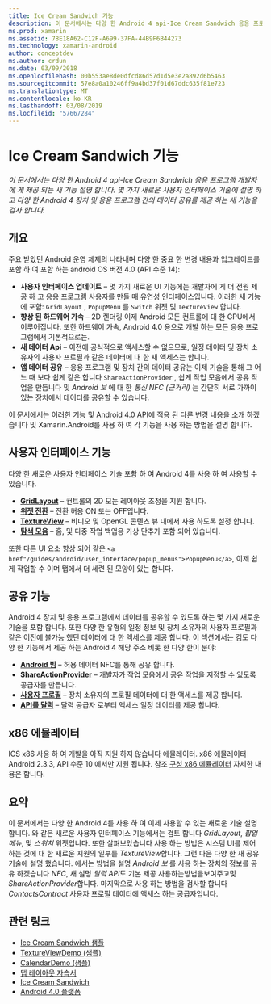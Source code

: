```yaml
---
title: Ice Cream Sandwich 기능
description: 이 문서에서는 다양 한 Android 4 api-Ice Cream Sandwich 응용 프로그램 개발자에 게 제공 되는 새 기능 설명 합니다. 몇 가지 새로운 사용자 인터페이스 기술에 설명 하 고 다양 한 Android 4 장치 및 응용 프로그램 간의 데이터 공유를 제공 하는 새 기능을 검사 합니다.
ms.prod: xamarin
ms.assetid: 78E18A62-C12F-A699-37FA-44B9F6B44273
ms.technology: xamarin-android
author: conceptdev
ms.author: crdun
ms.date: 03/09/2018
ms.openlocfilehash: 00b553ae8de0dfcd86d57d1d5e3e2a892d6b5463
ms.sourcegitcommit: 57e8a0a10246ff9a4bd37f01d67ddc635f81e723
ms.translationtype: MT
ms.contentlocale: ko-KR
ms.lasthandoff: 03/08/2019
ms.locfileid: "57667284"
---
```

# <a name="ice-cream-sandwich-features"></a>Ice Cream Sandwich 기능

_이 문서에서는 다양 한 Android 4 api-Ice Cream Sandwich 응용 프로그램 개발자에 게 제공 되는 새 기능 설명 합니다. 몇 가지 새로운 사용자 인터페이스 기술에 설명 하 고 다양 한 Android 4 장치 및 응용 프로그램 간의 데이터 공유를 제공 하는 새 기능을 검사 합니다._

## <a name="overview"></a>개요

주요 받았던 Android 운영 체제의 나타내며 다양 한 중요 한 변경 내용과 업그레이드를 포함 하 여 포함 하는 android OS 버전 4.0 (API 수준 14):

-   **사용자 인터페이스 업데이트** – 몇 가지 새로운 UI 기능에는 개발자에 게 더 전원 제공 하 고 응용 프로그램 사용자를 만들 때 유연성 인터페이스입니다. 이러한 새 기능에 포함: `GridLayout` , `PopupMenu` 를 `Switch` 위젯 및 `TextureView` 합니다. 
-   **향상 된 하드웨어 가속** – 2D 렌더링 이제 Android 모든 컨트롤에 대 한 GPU에서 이루어집니다. 또한 하드웨어 가속, Android 4.0 용으로 개발 하는 모든 응용 프로그램에서 기본적으로는. 
-   **새 데이터 Api** – 이전에 공식적으로 액세스할 수 없으므로, 일정 데이터 및 장치 소유자의 사용자 프로필과 같은 데이터에 대 한 새 액세스는 합니다. 
-   **앱 데이터 공유** – 응용 프로그램 및 장치 간의 데이터 공유는 이제 기술을 통해 그 어느 때 보다 쉽게 같은 합니다 `ShareActionProvider` , 쉽게 작업 모음에서 공유 작업을 만듭니다 및 *Android 보* 에 대 한 *통신 NFC (근거리)* 는 간단히 서로 가까이 있는 장치에서 데이터를 공유할 수 있습니다. 


이 문서에서는 이러한 기능 및 Android 4.0 API에 적용 된 다른 변경 내용을 소개 하겠습니다 및 Xamarin.Android를 사용 하 여 각 기능을 사용 하는 방법을 설명 합니다.

## <a name="user-interface-features"></a>사용자 인터페이스 기능

다양 한 새로운 사용자 인터페이스 기술 포함 하 여 Android 4를 사용 하 여 사용할 수 있습니다.

-   **[GridLayout](~/android/user-interface/layouts/grid-layout.md)**  – 컨트롤의 2D 모눈 레이아웃 조정을 지원 합니다. 
-   **[위젯 전환](~/android/user-interface/controls/switch.md)**  – 전환 허용 ON 또는 OFF입니다. 
-   **[TextureView](~/android/user-interface/controls/texture-view.md)**  – 비디오 및 OpenGL 콘텐츠 뷰 내에서 사용 하도록 설정 합니다. 
-   **[탐색 모음](~/android/user-interface/controls/navigation-bar.md)**  – 홈, 및 다중 작업 백업용 가상 단추가 포함 되어 있습니다. 


또한 다른 UI 요소 향상 되어 같은 `<a href"/guides/android/user_interface/popup_menus">PopupMenu</a>`, 이제 쉽게 작업할 수 이며 탭에서 더 세련 된 모양이 있는 합니다.

## <a name="sharing-features"></a>공유 기능

Android 4 장치 및 응용 프로그램에서 데이터를 공유할 수 있도록 하는 몇 가지 새로운 기술을 포함 합니다. 또한 다양 한 유형의 일정 정보 및 장치 소유자의 사용자 프로필과 같은 이전에 불가능 했던 데이터에 대 한 액세스를 제공 합니다. 이 섹션에서는 검토 다양 한 기능에서 제공 하는 Android 4 해당 주소 비롯 한 다양 한이 분야:

-  **[Android 빔](~/android/platform/android-beam.md)**  – 허용 데이터 NFC를 통해 공유 합니다.
-   **[ShareActionProvider](~/android/user-interface/controls/action-bar.md)**  – 개발자가 작업 모음에서 공유 작업을 지정할 수 있도록 공급자를 만듭니다. 
-   **[사용자 프로필](~/android/user-interface/user-profile.md)**  – 장치 소유자의 프로필 데이터에 대 한 액세스를 제공 합니다. 
-   **[API를 달력](~/android/user-interface/controls/calendar.md)**  – 달력 공급자 로부터 액세스 일정 데이터를 제공 합니다. 

## <a name="x86-emulators"></a>x86 에뮬레이터

ICS x86 사용 하 여 개발을 아직 지원 하지 않습니다 에뮬레이터. x86 에뮬레이터 Android 2.3.3, API 수준 10 에서만 지원 됩니다. 참조 [구성 x86 에뮬레이터](~/android/get-started/installation/android-emulator/index.md) 자세한 내용은 합니다.

## <a name="summary"></a>요약

이 문서에서는 다양 한 Android 4를 사용 하 여 이제 사용할 수 있는 새로운 기술 설명 합니다. 와 같은 새로운 사용자 인터페이스 기능에서는 검토 합니다 *GridLayout*, *팝업 메뉴*, 및 *스위치* 위젯입니다. 또한 살펴보았습니다 사용 하는 방법은 시스템 UI를 제어 하는 것에 대 한 새로운 지원의 일부를 *TextureView*합니다. 그런 다음 다양 한 새 공유 기술에 설명 했습니다. 에서는 방법을 설명 *Android 보* 를 사용 하는 장치의 정보를 공유 하겠습니다 *NFC*, 새 설명 *달력 API*도 기본 제공 사용하는방법을보여주고및 *ShareActionProvider*합니다.
마지막으로 사용 하는 방법을 검사할 합니다 *ContactsContract* 사용자 프로필 데이터에 액세스 하는 공급자입니다.



## <a name="related-links"></a>관련 링크

- [Ice Cream Sandwich 샘플](https://developer.xamarin.com/samples/monodroid/PlatformFeatures/ICS_Samples/)
- [TextureViewDemo (샘플)](https://developer.xamarin.com/samples/monodroid/TextureViewDemo/)
- [CalendarDemo (샘플)](https://developer.xamarin.com/samples/monodroid/CalendarDemo/)
- [탭 레이아웃 자습서](~/android/user-interface/layouts/tab-layout/index.md)
- [Ice Cream Sandwich](https://developer.android.com/about/versions/android-4.0-highlights.html)
- [Android 4.0 플랫폼](https://developer.android.com/about/versions/android-4.0.html)
